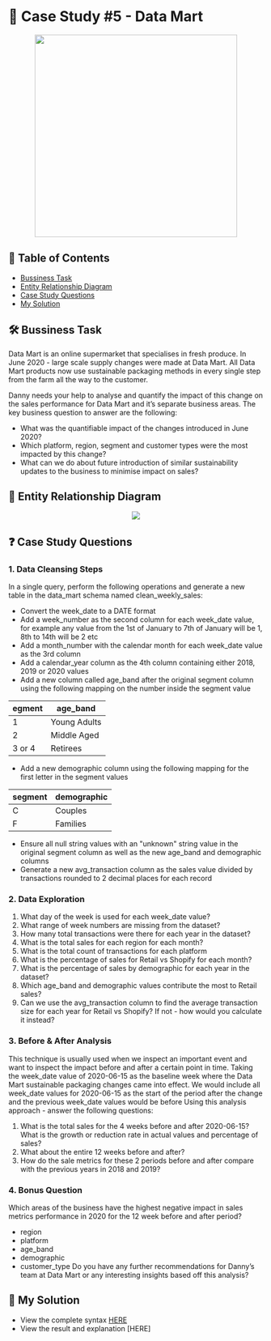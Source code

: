 # 🛒 Case Study #5 - Data Mart
<p align="center">
<img src="https://github.com/qanhnn12/8-Week-SQL-Challenge/blob/main/IMG/5.png" align="center" width="400" height="400" >

## 📕 Table of Contents
* [Bussiness Task]()
* [Entity Relationship Diagram]()
* [Case Study Questions]()
* [My Solution]()

## 🛠️ Bussiness Task
Data Mart is an online supermarket that specialises in fresh produce.
  In June 2020 - large scale supply changes were made at Data Mart. 
  All Data Mart products now use sustainable packaging methods in every single step from the farm all the way to the customer.
  
Danny needs your help to analyse and quantify the impact of this change on the sales performance for Data Mart and it’s separate business areas.
The key business question to answer are the following:
* What was the quantifiable impact of the changes introduced in June 2020?
* Which platform, region, segment and customer types were the most impacted by this change?
* What can we do about future introduction of similar sustainability updates to the business to minimise impact on sales?
  
## 🔐 Entity Relationship Diagram
<p align="center">
<img src="https://raw.githubusercontent.com/qanhnn12/8-Week-SQL-Challenge/main/IMG/e5.png" align="center">

## ❓ Case Study Questions
### 1. Data Cleansing Steps
In a single query, perform the following operations and generate a new table in the data_mart schema named clean_weekly_sales:
  * Convert the week_date to a DATE format
  * Add a week_number as the second column for each week_date value, for example any value from the 1st of January to 7th of January will be 1, 8th to 14th will be 2 etc
  * Add a month_number with the calendar month for each week_date value as the 3rd column
  * Add a calendar_year column as the 4th column containing either 2018, 2019 or 2020 values
  * Add a new column called age_band after the original segment column using the following mapping on the number inside the segment value

| egment | age_band     |
|--------|--------------|
| 1      | Young Adults |
| 2      | Middle Aged  |
| 3 or 4 | Retirees     |
  
  * Add a new demographic column using the following mapping for the first letter in the segment values
  
| segment | demographic |
|---------|-------------|
| C       | Couples     |
| F       | Families    |
  
  * Ensure all null string values with an "unknown" string value in the original segment column as well as the new age_band and demographic columns
  * Generate a new avg_transaction column as the sales value divided by transactions rounded to 2 decimal places for each record
  
### 2. Data Exploration
1. What day of the week is used for each week_date value?
2. What range of week numbers are missing from the dataset?
3. How many total transactions were there for each year in the dataset?
4. What is the total sales for each region for each month?
5. What is the total count of transactions for each platform
6. What is the percentage of sales for Retail vs Shopify for each month?
7. What is the percentage of sales by demographic for each year in the dataset?
8. Which age_band and demographic values contribute the most to Retail sales?
9. Can we use the avg_transaction column to find the average transaction size for each year for Retail vs Shopify? If not - how would you calculate it instead?

### 3. Before & After Analysis
This technique is usually used when we inspect an important event and want to inspect the impact before and after a certain point in time.
Taking the week_date value of 2020-06-15 as the baseline week where the Data Mart sustainable packaging changes came into effect.
We would include all week_date values for 2020-06-15 as the start of the period after the change and the previous week_date values would be before
Using this analysis approach - answer the following questions:

1. What is the total sales for the 4 weeks before and after 2020-06-15? What is the growth or reduction rate in actual values and percentage of sales?
2. What about the entire 12 weeks before and after?
3. How do the sale metrics for these 2 periods before and after compare with the previous years in 2018 and 2019?

### 4. Bonus Question
Which areas of the business have the highest negative impact in sales metrics performance in 2020 for the 12 week before and after period?
  * region
  * platform
  * age_band
  * demographic
  * customer_type
Do you have any further recommendations for Danny’s team at Data Mart or any interesting insights based off this analysis?

## 🚀 My Solution
* View the complete syntax [HERE](https://github.com/qanhnn12/8-Week-SQL-Challenge/tree/main/Case%20Study%20%235%20-%20Data%20Mart/Syntax)
* View the result and explanation [HERE]
